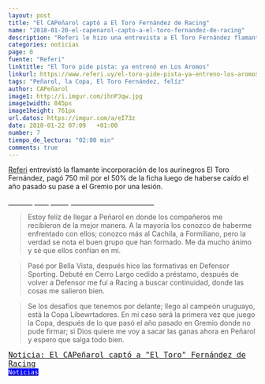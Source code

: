 ```yaml
---
layout: post
title: "El CAPeñarol captó a El Toro Fernández de Racing"
name: "2018-01-20-el-capenarol-capto-a-el-toro-fernandez-de-racing"
description: "Referi le hizo una entrevista a El Toro Fernández flamante incorporación de Peñarol, en donde no pudo ocultar su entusiasmo de llegar a Peñarol"
categories: noticias
page: 0
fuente: "Referi"
linktitle: "El Toro pide pista: ya entrenó en Los Aromos"
linkurl: https://www.referi.uy/el-toro-pide-pista-ya-entreno-los-aromos-n1162004
tags: "Peñarol, la Copa, El Toro Fernández, felíz"
author: CAPeñarol
image1: http://i.imgur.com/ihnPJqw.jpg
image1width: 845px
image1height: 761px
url.datos: https://imgur.com/a/eI73z
date: 2018-01-22 07:09	 +01:00
number: 7
tiempo_de_lectura: "02:00 min"
comments: true
---
```


[Referi](http://www.referi.com.uy) entrevistó la flamante incorporación de los aurinegros El Toro Fernández, pagó 750 mil por el 50% de la ficha luego de haberse caído el año pasado su pase a el Gremio por una lesión.

<a href="https://www.referi.uy/el-toro-pide-pista-ya-entreno-los-aromos-n1162004"><i class="fa fa-link" style="color:red;"></i><span style="color:#fff;"> El Toro pide pista: ya entrenó en Los Aromos</span></a>

<blockquote>
  <p>
	Estoy felíz de llegar a Peñarol en donde los compañeros me recibieron de la mejor manera. A la mayoría los conozco de haberme enfrentado con ellos; conozco más al Cachila, a Formiliano, pero la verdad se nota el buen grupo que han formado. Me da mucho ánimo y sé que ellos confían en mí.
  </p>
</blockquote>

<blockquote>
  <p>
    Pasé por Bella Vista, después hice las formativas en Defensor Sporting. Debuté en Cerro Largo cedido a préstamo, después de volver a Defensor me fuí a Racing a buscar continuidad, donde las cosas me salieron bien.
  </p>
</blockquote>

<blockquote>
  <p>
    Se los desafíos que tenemos por delante; llego al campeón uruguayo, está la Copa Libewrtadores. En mi caso será la primera vez que juego la Copa, después de lo que pasó el año pasado en Gremio donde no pude firmar; si Dios quiere me voy a sacar las ganas ahora en Peñarol y espero que salga todo bien.
  </p>
</blockquote>

<!--![](http://i.imgur.com/ihnPJqw.jpg)-->

<span style="font-family:monospace;font-size:1.1em;background:negro;color:white;" class="rounded"><a href="{{ site.url}}/Lanoticia-el-capeñarol-captó-a-el-toro-fernandez">Noticia: El CAPeñarol captó a "El Toro" Fernández de Racing</a></span><a href="{{ site.url}}/noticias"><span style="font-size:0.9em;color:white;background:blue;font-family:monospace;" class="rounded"><br><i class="fa fa-globe"></i>Noticias</span></a>
